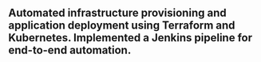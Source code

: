 ## Automated infrastructure provisioning and application deployment using Terraform and Kubernetes. Implemented a Jenkins pipeline for end-to-end automation.
